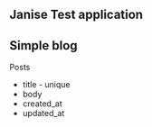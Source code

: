 ## Janise Test application

Simple blog
---

Posts
  - title - unique
  - body
  - created_at
  - updated_at
